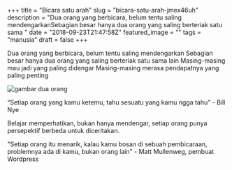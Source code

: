 +++
title = "Bicara satu arah"
slug = "bicara-satu-arah-jmex46uh"
description = "Dua orang yang berbicara, belum tentu saling mendengarkanSebagian besar hanya dua orang yang saling berteriak satu sama "
date = "2018-09-23T21:47:58Z"
featured_image = ""
tags = "manusia"
draft = false
+++ 
 
Dua orang yang berbicara, belum tentu saling mendengarkan
Sebagian besar hanya dua orang yang saling berteriak satu sama lain
Masing-masing mau jadi yang paling didengar
Masing-masing merasa pendapatnya yang paling penting

![gambar dua orang](https://image.ibb.co/nzU6HU/talk.jpg "Semua mau didengar")

“Setiap orang yang kamu ketemu, tahu sesuatu yang kamu ngga tahu”  - Bill Nye

Belajar memperhatikan, bukan hanya mendengar, setiap orang punya persepektif berbeda untuk diceritakan. 

"Setiap orang itu menarik, kalau kamu bosan di sebuah pembicaraan, problemnya ada di kamu, bukan orang lain" - Matt Mullenweg, pembuat Wordpress